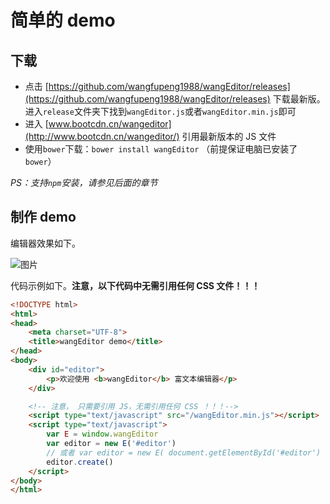 # 简单的 demo

## 下载

- 点击 [https://github.com/wangfupeng1988/wangEditor/releases](https://github.com/wangfupeng1988/wangEditor/releases) 下载最新版。进入`release`文件夹下找到`wangEditor.js`或者`wangEditor.min.js`即可
- 进入 [www.bootcdn.cn/wangeditor](http://www.bootcdn.cn/wangeditor/) 引用最新版本的 JS 文件
- 使用`bower`下载：`bower install wangEditor` （前提保证电脑已安装了`bower`）

*PS：支持`npm`安装，请参见后面的章节*

## 制作 demo

编辑器效果如下。

![图片](https://camo.githubusercontent.com/f3d072718d8fcbbacf8cc80465a34cceffcf5b4a/687474703a2f2f696d61676573323031352e636e626c6f67732e636f6d2f626c6f672f3133383031322f3230313730352f3133383031322d32303137303533303230323930353633332d313834303135383938312e706e67)

代码示例如下。**注意，以下代码中无需引用任何 CSS 文件！！！**

```html
<!DOCTYPE html>
<html>
<head>
    <meta charset="UTF-8">
    <title>wangEditor demo</title>
</head>
<body>
    <div id="editor">
        <p>欢迎使用 <b>wangEditor</b> 富文本编辑器</p>
    </div>

    <!-- 注意， 只需要引用 JS，无需引用任何 CSS ！！！-->
    <script type="text/javascript" src="/wangEditor.min.js"></script>
    <script type="text/javascript">
        var E = window.wangEditor
        var editor = new E('#editor')
        // 或者 var editor = new E( document.getElementById('#editor') )
        editor.create()
    </script>
</body>
</html>
```
